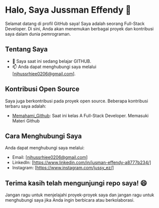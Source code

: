 # Halo, Saya Jussman Effendy 👋

Selamat datang di profil GitHub saya! Saya adalah seorang Full-Stack Developer. Di sini, Anda akan menemukan berbagai proyek dan kontribusi saya dalam dunia pemrograman.

## Tentang Saya

- 🌱 Saya saat ini sedang belajar GITHUB.
- 📫 Anda dapat menghubungi saya melalui [njhussrhiee0206@gmail.com].


## Kontribusi Open Source

Saya juga berkontribusi pada proyek open source. Beberapa kontribusi terbaru saya adalah:

- [Memahami_Github](https://github.com/JusmanEfendy/pertemuan9-FSD): Saat ini kelas A Full-Stack Developer. Memasuki Materi Github


## Cara Menghubungi Saya

Anda dapat menghubungi saya melalui:

- Email: [njhussrhiee0206@gmail.com]
- LinkedIn: [https://www.linkedin.com/in/jusman-effendy-a8777b234/]
- Instagram: [https://www.instagram.com/jussy_ez/]

## Terima kasih telah mengunjungi repo saya! 😄

Jangan ragu untuk menjelajahi proyek-proyek saya dan jangan ragu untuk menghubungi saya jika Anda ingin berbicara atau berkolaborasi.
